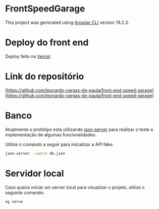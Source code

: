 # FrontSpeedGarage

This project was generated using [Angular CLI](https://github.com/angular/angular-cli) version 19.2.3.

# Deploy do front end
Deploy feito na [Vercel](https://front-end-speed-garage.vercel.app/).

# Link do repositório

[https://github.com/leonardo-vargas-de-paula/front-end-speed-garage](https://github.com/leonardo-vargas-de-paula/front-end-speed-garage)

# Banco

Atualmente o protótipo está utilizando [json-server](https://www.npmjs.com/package/json-server) para realizar o teste e implementação de algumas funcionalidades.

Utilize o comando a seguir para inicializar a API fake:

```bash
json-server --watch db.json
```

# Servidor local

Caso queira iniciar um server local para visualizar o projeto, utilize o seguinte comando:

```bash
ng serve
```
